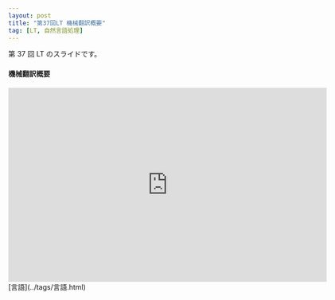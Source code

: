 ```yaml
---
layout: post
title: "第37回LT 機械翻訳概要"
tag: [LT, 自然言語処理]
---
```


第 37 回 LT のスライドです。

#### 機械翻訳概要

<div class="slide">
  <iframe src="https://docs.google.com/presentation/d/e/2PACX-1vQmeeJ6yx31ev1P_sVQYE_Y-UJhyF0_CSx78efUssd2zu_WBUG7sBGDT9BrZUaND3zWAHLRWMrlv441/embed?start=false&loop=false&delayms=3000" frameborder="0" width="640" height="390" allowfullscreen="true" mozallowfullscreen="true" webkitallowfullscreen="true"></iframe>
</div>
[言語](../tags/言語.html)
